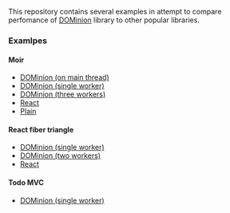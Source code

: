 This repository contains several examples in attempt to compare perfomance of
[DOMinion][] library to other popular libraries.

### Examlpes

#### Moir

* [DOMinion (on main thread)](https://gozala.github.io/vs-dominion/DOMinion/main-moir/)
* [DOMinion (single worker)](https://gozala.github.io/vs-dominion/DOMinion/moir/)
* [DOMinion (three workers)](https://gozala.github.io/vs-dominion/DOMinion/parallel-moir/)
* [React](https://gozala.github.io/vs-dominion/React/moir/)
* [Plain](https://gozala.github.io/vs-dominion/Plain/moir/)

#### React fiber triangle

* [DOMinion (single worker)](https://gozala.github.io/vs-dominion/DOMinion/triangle/)
* [DOMinion (two workers)](https://gozala.github.io/vs-dominion/DOMinion/parallel-triangle/)
* [React](https://gozala.github.io/vs-dominion/React/triangle/)

#### Todo MVC

* [DOMinion (single worker)](https://gozala.github.io/vs-dominion/DOMinion/todo/)

[dominion]: http://github.com/gozala/dominion
[react]: http://facebook.github.io/react/
